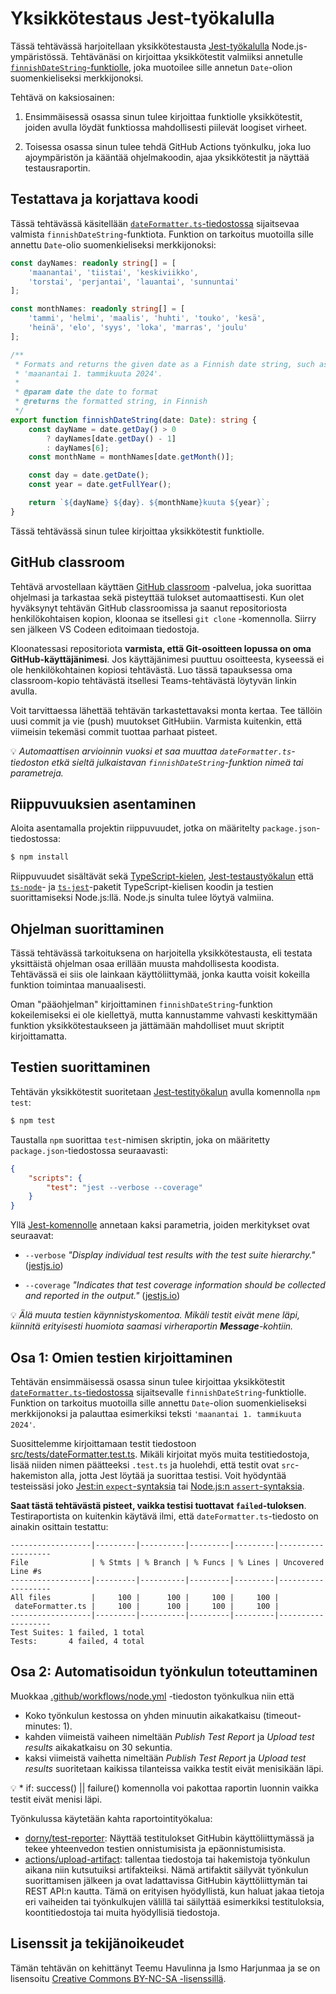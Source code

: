 # Yksikkötestaus Jest-työkalulla

Tässä tehtävässä harjoitellaan yksikkötestausta [Jest-työkalulla](https://jestjs.io/) Node.js-ympäristössä. Tehtävänäsi on kirjoittaa yksikkötestit valmiiksi annetulle [`finnishDateString`-funktiolle](./src/dateFormatter.ts), joka muotoilee sille annetun `Date`-olion suomenkieliseksi merkkijonoksi.

Tehtävä on kaksiosainen:

1. Ensimmäisessä osassa sinun tulee kirjoittaa funktiolle yksikkötestit, joiden avulla löydät funktiossa mahdollisesti piilevät loogiset virheet.

2. Toisessa osassa sinun tulee tehdä GitHub Actions työnkulku, joka luo ajoympäristön ja kääntää ohjelmakoodin, ajaa yksikkötestit ja näyttää testausraportin.


## Testattava ja korjattava koodi

Tässä tehtävässä käsitellään [`dateFormatter.ts`-tiedostossa](./src/dateFormatter.ts) sijaitsevaa valmista `finnishDateString`-funktiota. Funktion on tarkoitus muotoilla sille annettu `Date`-olio suomenkieliseksi merkkijonoksi:

```ts
const dayNames: readonly string[] = [
    'maanantai', 'tiistai', 'keskiviikko',
    'torstai', 'perjantai', 'lauantai', 'sunnuntai'
];

const monthNames: readonly string[] = [
    'tammi', 'helmi', 'maalis', 'huhti', 'touko', 'kesä',
    'heinä', 'elo', 'syys', 'loka', 'marras', 'joulu'
];

/**
 * Formats and returns the given date as a Finnish date string, such as
 * 'maanantai 1. tammikuuta 2024'.
 *
 * @param date the date to format
 * @returns the formatted string, in Finnish
 */
export function finnishDateString(date: Date): string {
    const dayName = date.getDay() > 0   
        ? dayNames[date.getDay() - 1]
        : dayNames[6];
    const monthName = monthNames[date.getMonth()];

    const day = date.getDate();
    const year = date.getFullYear();

    return `${dayName} ${day}. ${monthName}kuuta ${year}`;
}
```

Tässä tehtävässä sinun tulee kirjoittaa yksikkötestit funktiolle.


## GitHub classroom

Tehtävä arvostellaan käyttäen [GitHub classroom](https://classroom.github.com/) -palvelua, joka suorittaa ohjelmasi ja tarkastaa sekä pisteyttää tulokset automaattisesti. Kun olet hyväksynyt tehtävän GitHub classroomissa ja saanut repositoriosta henkilökohtaisen kopion, kloonaa se itsellesi `git clone` -komennolla. Siirry sen jälkeen VS Codeen editoimaan tiedostoja.

Kloonatessasi repositoriota **varmista, että Git-osoitteen lopussa on oma GitHub-käyttäjänimesi**. Jos käyttäjänimesi puuttuu osoitteesta, kyseessä ei ole henkilökohtainen kopiosi tehtävästä. Luo tässä tapauksessa oma classroom-kopio tehtävästä itsellesi Teams-tehtävästä löytyvän linkin avulla.

Voit tarvittaessa lähettää tehtävän tarkastettavaksi monta kertaa. Tee tällöin uusi commit ja vie (push) muutokset GitHubiin. Varmista kuitenkin, että viimeisin tekemäsi commit tuottaa parhaat pisteet.

💡 *Automaattisen arvioinnin vuoksi et saa muuttaa `dateFormatter.ts`-tiedoston etkä sieltä julkaistavan `finnishDateString`-funktion nimeä tai parametreja.*


## Riippuvuuksien asentaminen

Aloita asentamalla projektin riippuvuudet, jotka on määritelty `package.json`-tiedostossa:

```sh
$ npm install
```

Riippuvuudet sisältävät sekä [TypeScript-kielen](https://www.npmjs.com/package/typescript), [Jest-testaustyökalun](https://www.npmjs.com/package/jest) että [`ts-node`](https://www.npmjs.com/package/ts-node)- ja [`ts-jest`](https://www.npmjs.com/package/ts-jest)-paketit TypeScript-kielisen koodin ja testien suorittamiseksi Node.js:llä. Node.js sinulta tulee löytyä valmiina.


## Ohjelman suorittaminen

Tässä tehtävässä tarkoituksena on harjoitella yksikkötestausta, eli testata yksittäistä ohjelman osaa erillään muusta mahdollisesta koodista. Tehtävässä ei siis ole lainkaan käyttöliittymää, jonka kautta voisit kokeilla funktion toimintaa manuaalisesti.

Oman "pääohjelman" kirjoittaminen `finnishDateString`-funktion kokeilemiseksi ei ole kiellettyä, mutta kannustamme vahvasti keskittymään funktion yksikkötestaukseen ja jättämään mahdolliset muut skriptit kirjoittamatta.


## Testien suorittaminen

Tehtävän yksikkötestit suoritetaan [Jest-testityökalun](https://jestjs.io/) avulla komennolla `npm test`:

```sh
$ npm test
```

Taustalla `npm` suorittaa `test`-nimisen skriptin, joka on määritetty `package.json`-tiedostossa seuraavasti:

```json
{
    "scripts": {
        "test": "jest --verbose --coverage"
    }
}
```

Yllä [Jest-komennolle](https://jestjs.io/docs/cli) annetaan kaksi parametria, joiden merkitykset ovat seuraavat:

* `--verbose` *"Display individual test results with the test suite hierarchy."* ([jestjs.io](https://jestjs.io/docs/cli))

* `--coverage` *"Indicates that test coverage information should be collected and reported in the output."* ([jestjs.io](https://jestjs.io/docs/cli))

💡 *Älä muuta testien käynnistyskomentoa. Mikäli testit eivät mene läpi, kiinnitä erityisesti huomiota saamasi virheraportin **Message**-kohtiin.*


## Osa 1: Omien testien kirjoittaminen

Tehtävän ensimmäisessä osassa sinun tulee kirjoittaa yksikkötestit [`dateFormatter.ts`-tiedostossa](./src/dateFormatter.ts) sijaitsevalle `finnishDateString`-funktiolle. Funktion on tarkoitus muotoilla sille annettu `Date`-olion suomenkieliseksi merkkijonoksi ja palauttaa esimerkiksi teksti `'maanantai 1. tammikuuta 2024'`.

Suosittelemme kirjoittamaan testit tiedostoon [src/tests/dateFormatter.test.ts](./src/tests/dateFormatter.test.ts). Mikäli kirjoitat myös muita testitiedostoja, lisää niiden nimen päätteeksi `.test.ts` ja huolehdi, että testit ovat `src`-hakemiston alla, jotta Jest löytää ja suorittaa testisi. Voit hyödyntää testeissäsi joko [Jest:in `expect`-syntaksia](https://jestjs.io/docs/expect) tai [Node.js:n `assert`-syntaksia](https://nodejs.org/api/assert.html).

**Saat tästä tehtävästä pisteet, vaikka testisi tuottavat `failed`-tuloksen**. Testiraportista on kuitenkin käytävä ilmi, että `dateFormatter.ts`-tiedosto on ainakin osittain testattu:

```
------------------|---------|----------|---------|---------|-------------------
File              | % Stmts | % Branch | % Funcs | % Lines | Uncovered Line #s
------------------|---------|----------|---------|---------|-------------------
All files         |     100 |      100 |     100 |     100 |
 dateFormatter.ts |     100 |      100 |     100 |     100 |
------------------|---------|----------|---------|---------|-------------------
Test Suites: 1 failed, 1 total
Tests:       4 failed, 4 total
```

## Osa 2: Automatisoidun työnkulun toteuttaminen

Muokkaa [.github/workflows/node.yml](.github/workflows/node.yml) -tiedoston työnkulkua niin että 
- Koko työnkulun kestossa on yhden minuutin aikakatkaisu (timeout-minutes: 1).
- kahden viimeistä vaiheen nimeltään _Publish Test Report_ ja _Upload test results_ aikakatkaisu on 30 sekuntia.
- kaksi viimeistä vaihetta nimeltään _Publish Test Report_ ja _Upload test results_ suoritetaan kaikissa tilanteissa vaikka testit eivät menisikään läpi. 


💡 * if: success() || failure() komennolla voi pakottaa raportin luonnin vaikka testit eivät menisi läpi.


Työnkulussa käytetään kahta raportointityökalua:​
- [dorny/test-reporter](https://github.com/marketplace/actions/test-reporter): Näyttää testitulokset GitHubin käyttöliittymässä ja tekee yhteenvedon testien onnistumisista ja epäonnistumisista. 
- [actions/upload-artifact](https://docs.github.com/en/actions/writing-workflows/choosing-what-your-workflow-does/storing-and-sharing-data-from-a-workflow): tallentaa tiedostoja tai hakemistoja työnkulun aikana niin kutsutuiksi artifakteiksi. Nämä artifaktit säilyvät työnkulun suorittamisen jälkeen ja ovat ladattavissa GitHubin käyttöliittymän tai REST API:n kautta. Tämä on erityisen hyödyllistä, kun haluat jakaa tietoja eri vaiheiden tai työnkulkujen välillä tai säilyttää esimerkiksi testituloksia, koontitiedostoja tai muita hyödyllisiä tiedostoja.​


## Lisenssit ja tekijänoikeudet

Tämän tehtävän on kehittänyt Teemu Havulinna ja Ismo Harjunmaa ja se on lisensoitu [Creative Commons BY-NC-SA -lisenssillä](https://creativecommons.org/licenses/by-nc-sa/4.0/).
